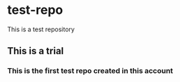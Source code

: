 # test-repo
This is a test repository
## This is a trial
### This is the first test repo created in this account
